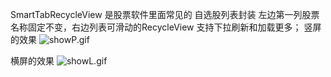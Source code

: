 SmartTabRecycleView  是股票软件里面常见的 自选股列表封装 左边第一列股票名称固定不变，右边列表可滑动的RecycleView 支持下拉刷新和加载更多；
竖屏的效果
![showP.gif](showP.gif)

  
横屏的效果
![showL.gif](showL.gif)
